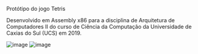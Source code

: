 Protótipo do jogo Tetris

Desenvolvido em Assembly x86 para a disciplina de Arquitetura de Computadores II 
do curso de Ciência da Computação da Universidade de Caxias do Sul (UCS) em 2019.

![image](https://user-images.githubusercontent.com/28737900/131938993-88b82ecc-ba90-4d81-b2d5-629eb3463e2e.png)
![image](https://user-images.githubusercontent.com/28737900/131939013-972db8c2-4659-424d-9415-bb154533f1e1.png)
